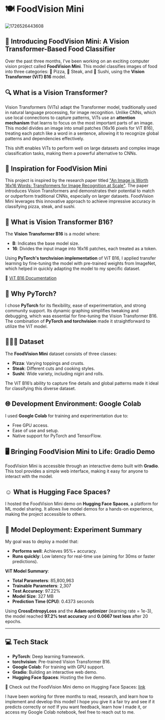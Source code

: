 # 🍽 FoodVision Mini

![1726526443608](https://github.com/user-attachments/assets/510fae45-07ee-4cb1-a672-5b8f916047c1)


## 🚀 Introducing FoodVision Mini: A Vision Transformer-Based Food Classifier

Over the past three months, I've been working on an exciting computer vision project called **FoodVision Mini**. This model classifies images of food into three categories: 🍕 Pizza, 🥩 Steak, and 🍣 Sushi, using the **Vision Transformer (ViT) B16** model.

## 🔍 What is a Vision Transformer?

Vision Transformers (ViTs) adapt the Transformer model, traditionally used in natural language processing, for image recognition. Unlike CNNs, which use local connections to capture patterns, ViTs use an **attention mechanism** that learns to focus on the most important parts of an image. This model divides an image into small patches (16x16 pixels for ViT B16), treating each patch like a word in a sentence, allowing it to recognize global patterns and dependencies effectively.

This shift enables ViTs to perform well on large datasets and complex image classification tasks, making them a powerful alternative to CNNs.

## 📝 Inspiration for FoodVision Mini

This project is inspired by the research paper titled ["An Image is Worth 16x16 Words: Transformers for Image Recognition at Scale"](https://arxiv.org/abs/2010.11929). The paper introduces Vision Transformers and demonstrates their potential to match or outperform traditional CNNs, especially on larger datasets. FoodVision Mini leverages this innovative approach to achieve impressive accuracy in classifying pizza, steak, and sushi.

## 🔑 What is Vision Transformer B16?

The **Vision Transformer B16** is a model where:
- **B**: Indicates the base model size.
- **16**: Divides the input image into 16x16 patches, each treated as a token.

Using **PyTorch's torchvision implementation** of ViT B16, I applied transfer learning by fine-tuning the model with pre-trained weights from ImageNet, which helped in quickly adapting the model to my specific dataset.

🔗 [ViT B16 Documentation](https://pytorch.org/vision/stable/models/generated/torchvision.models.vit_b_16.html)

## 🔑 Why PyTorch?

I chose **PyTorch** for its flexibility, ease of experimentation, and strong community support. Its dynamic graphing simplifies tweaking and debugging, which was essential for fine-tuning the Vision Transformer B16. The combination of **PyTorch and torchvision** made it straightforward to utilize the ViT model.

## 🍕🥩🍣 Dataset

The **FoodVision Mini** dataset consists of three classes:
- **Pizza**: Varying toppings and crusts.
- **Steak**: Different cuts and cooking styles.
- **Sushi**: Wide variety, including nigiri and rolls.

The ViT B16’s ability to capture fine details and global patterns made it ideal for classifying this diverse dataset.

## 🌐 Development Environment: Google Colab

I used **Google Colab** for training and experimentation due to:
- Free GPU access.
- Ease of use and setup.
- Native support for PyTorch and TensorFlow.

## 🖥️ Bringing FoodVision Mini to Life: Gradio Demo

FoodVision Mini is accessible through an interactive demo built with **Gradio**. This tool provides a simple web interface, making it easy for anyone to interact with the model.

## ☺ What is Hugging Face Spaces?

I hosted the FoodVision Mini demo on **Hugging Face Spaces**, a platform for ML model sharing. It allows live model demos for a hands-on experience, making the project accessible to others.

## 🧪 Model Deployment: Experiment Summary

My goal was to deploy a model that:
- **Performs well**: Achieves 95%+ accuracy.
- **Runs quickly**: Low latency for real-time use (aiming for 30ms or faster predictions).

**ViT Model Summary**:
- **Total Parameters**: 85,800,963
- **Trainable Parameters**: 2,307
- **Test Accuracy**: 97.22%
- **Model Size**: 327 MB
- **Prediction Time (CPU)**: 0.4373 seconds

Using **CrossEntropyLoss** and the **Adam optimizer** (learning rate = 1e-3), the model reached **97.2% test accuracy** and **0.0667 test loss** after 20 epochs.

---

## 💻 Tech Stack

- **PyTorch**: Deep learning framework.
- **torchvision**: Pre-trained Vision Transformer B16.
- **Google Colab**: For training with GPU support.
- **Gradio**: Building an interactive web demo.
- **Hugging Face Spaces**: Hosting the live demo.

🔗 Check out the FoodVision Mini demo on Hugging Face Spaces: [link](https://huggingface.co/spaces/vapit/foodvision_mini)

I have been working for three months to read, research, and learn how to implement and develop this model! I hope you give it a fair try and see if it predicts correctly or not! If you want feedback, learn how I made it, or access my Google Colab notebook, feel free to reach out to me.
